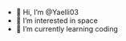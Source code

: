 - 👋 Hi, I’m @Yaelli03
- 👀 I’m interested in space
- 🌱 I’m currently learning coding

<!---
Yaelli03/Yaelli03 is a ✨ special ✨ repository because its `README.md` (this file) appears on your GitHub profile.
You can click the Preview link to take a look at your changes.
--->
